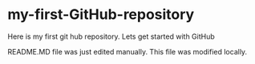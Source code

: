 # my-first-GitHub-repository
Here is my first git hub repository. Lets get started with GitHub

README.MD file was just edited manually. This file was modified locally.
